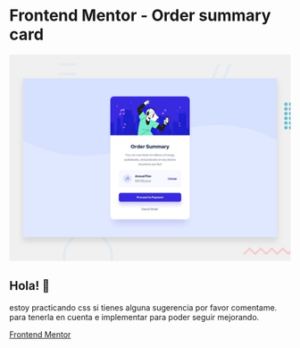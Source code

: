# Frontend Mentor - Order summary card

![Design preview for the Order summary card coding challenge](./design/desktop-preview.jpg)

## Hola! 👋

estoy practicando css si tienes alguna sugerencia por favor comentame. para tenerla en cuenta e implementar para poder seguir mejorando.

[Frontend Mentor](https://www.frontendmentor.io) 
